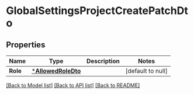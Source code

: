 # GlobalSettingsProjectCreatePatchDto

## Properties
Name | Type | Description | Notes
------------ | ------------- | ------------- | -------------
**Role** | [***AllowedRoleDto**](AllowedRoleDto.md) |  | [default to null]

[[Back to Model list]](../README.md#documentation-for-models) [[Back to API list]](../README.md#documentation-for-api-endpoints) [[Back to README]](../README.md)

